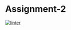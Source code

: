 # Assignment-2
[![linter](https://github.com/A-Land/Assignment-2/workflows/linter/badge.svg)](https://github.com/marketplace/actions/super-linter)
